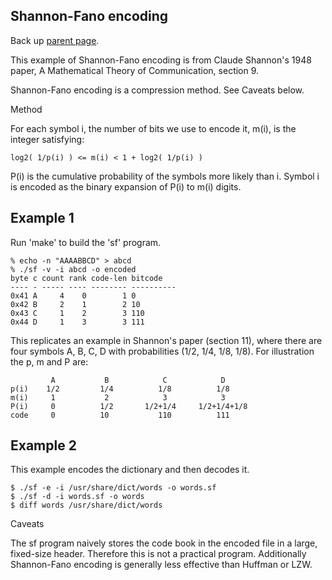 Shannon-Fano encoding
---------------------

Back up [parent page](https://github.com/troydhanson/info-theory).

This example of Shannon-Fano encoding is from Claude Shannon's
1948 paper, A Mathematical Theory of Communication, section 9.

Shannon-Fano encoding is a compression method. See Caveats below.

Method

For each symbol i, the number of bits we use to encode it, m(i),
is the integer satisfying:

    log2( 1/p(i) ) <= m(i) < 1 + log2( 1/p(i) )

P(i) is the cumulative probability of the symbols more likely than i. 
Symbol i is encoded as the binary expansion of P(i) to m(i) digits.

Example 1
---------

Run 'make' to build the 'sf' program.

    % echo -n "AAAABBCD" > abcd
    % ./sf -v -i abcd -o encoded
    byte c count rank code-len bitcode
    ---- - ----- ---- -------- ----------
    0x41 A     4    0        1 0
    0x42 B     2    1        2 10
    0x43 C     1    2        3 110
    0x44 D     1    3        3 111

This replicates an example in Shannon's paper (section 11),
where there are four symbols A, B, C, D with probabilities 
(1/2, 1/4, 1/8, 1/8). For illustration the p, m and P are:

             A           B            C            D
    p(i)    1/2         1/4          1/8          1/8
    m(i)     1           2            3            3
    P(i)     0          1/2       1/2+1/4     1/2+1/4+1/8
    code     0          10           110          111

Example 2
---------
This example encodes the dictionary and then decodes it.

    $ ./sf -e -i /usr/share/dict/words -o words.sf
    $ ./sf -d -i words.sf -o words
    $ diff words /usr/share/dict/words

Caveats

The sf program naively stores the code book in the encoded 
file in a large, fixed-size header. Therefore this is not 
a practical program. Additionally Shannon-Fano encoding is
generally less effective than Huffman or LZW.

